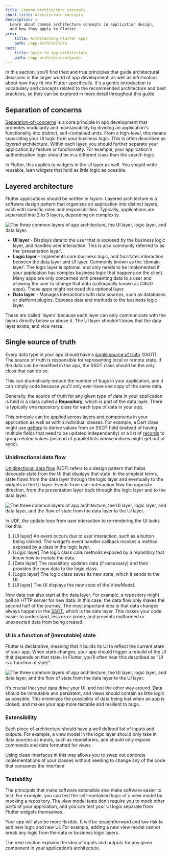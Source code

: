 ```yaml
---
title: Common architecture concepts
short-title: Architecture concepts
description: >
  Learn about common architecture concepts in application design,
  and how they apply to Flutter.
prev:
    title: Architecting Flutter apps
    path: /app-architecture
next:
    title: Guide to app architecture
    path: /app-architecture/guide
---
```


In this section, you’ll find tried and true principles that guide architectural
decisions in the larger world of app development, 
as well as information about how they fit into Flutter specifically. 
It's a gentle introduction to vocabulary and concepts related to 
the recommended architecture and best practices, 
so they can be explored in more detail throughout this guide.

## Separation of concerns

[Separation-of-concerns][] is a core principle in app development that 
promotes modularity and maintainability by dividing an application's 
functionality into distinct, self-contained units. From a high-level, 
this means separating your UI logic from your business logic. 
This is often described as *layered* architecture. 
Within each layer, you should further separate your application by
feature or functionality. For example, your application's authentication logic
should be in a different class than the search logic.

In Flutter, this applies to widgets in the UI layer as well. You should write
reusable, lean widgets that hold as little logic as possible.

## Layered architecture

Flutter applications should be written in *layers*. Layered architecture is a
software design pattern that organizes an application into distinct layers, each
with specific roles and responsibilities. Typically, applications are separated
into 2 to 3 layers, depending on complexity.

<img src='assets/images/docs/app-architecture/common-architecture-concepts/horizontal-layers-with-icons.png' 
alt="The three common layers of app architecture, the UI layer, logic layer,
and data layer.">

* **UI layer** - Displays data to the user that is exposed by the business logic
  layer, and handles user interaction. This is also commonly referred to as the
  ‘presentation layer’.
* **Logic layer** - Implements core business logic, and facilitates interaction
  between the data layer and UI layer. Commonly known as the ‘domain layer’. 
  The logic layer is optional, and only needs to be implemented if your 
  application has complex business logic that happens on the client. 
  Many apps are only concerned with presenting data to a user and 
  allowing the user to change that data (colloquially known as CRUD apps). 
  These apps might not need this optional layer.
* **Data layer** - Manages interactions with data sources, such as databases or
  platform plugins. Exposes data and methods to the business logic layer.

These are called ‘layers’ because each layer can only communicate with the
layers directly below or above it. The UI layer shouldn’t know that the data
layer exists, and vice versa.

## Single source of truth

Every data type in your app should have a [single source of truth][] (SSOT). 
The source of truth is responsible for representing local or remote state. 
If the data can be modified in the app, 
the SSOT class should be the only class that can do so.

This can dramatically reduce the number of bugs in your application, 
and it can simply code because you’ll only ever have one copy of the same data.

Generally, the source of truth for any given type of data in your application is
held in a class called a **Repository**, which is part of the data layer. 
There is typically one repository class for each type of data in your app.

This principle can be applied across layers and components in your application
as well as within individual classes. For example, 
a Dart class might use [getters][] to derive values from an SSOT field 
(instead of having multiple fields that need to be updated independently) 
or a list of [records][] to group related values 
(instead of parallel lists whose indices might get out of sync).

### Unidirectional data flow

[Unidirectional data flow][] (UDF) refers to a design pattern that helps
decouple state from the UI that displays that state. In the simplest terms,
state flows from the data layer through the logic layer and eventually to the
widgets in the UI layer. 
Events from user-interaction flow the opposite direction, 
from the presentation layer back through the logic layer and to the data layer.

<img src='assets/images/docs/app-architecture/common-architecture-concepts/horizontal-layers-with-UDF.png'
alt="The three common layers of app architecture, the UI layer, logic layer,
and data layer, and the flow of state from the data layer to the UI layer.">

In UDF, the update loop from user interaction to re-rendering the UI looks like
this:

1. [UI layer] An event occurs due to user interaction, such as a button being
   clicked. The widget’s event handler callback invokes a method exposed by a
   class in the logic layer.
2. [Logic layer] The logic class calls methods exposed by a repository that
   know how to mutate the data.
3. [Data layer] The repository updates data (if necessary) and then provides the
   new data to the logic class.
4. [Logic layer] The logic class saves its new state, which it sends to the UI.
5. [UI layer] The UI displays the new state of the ViewModel.

New data can also start at the data layer. 
For example, a repository might poll an HTTP server for new data. 
In this case, the data flow only makes the second half of the journey. 
The most important idea is that data changes always happen
in the [SSOT][], which is the data layer. 
This makes your code easier to understand, less error prone, and
prevents malformed or unexpected data from being created.


### UI is a function of (immutable) state

Flutter is declarative,
meaning that it builds its UI to reflect the current state of your app. 
When state changes, 
your app should trigger a rebuild of the UI that depends on that state. 
In Flutter, you’ll often hear this described as “UI is a function of state”.

<img src='assets/images/docs/app-architecture/common-architecture-concepts/ui-f-state.png'
alt="The three common layers of app architecture, the UI layer, logic layer,
and data layer, and the flow of state from the data layer to the UI layer.">

It’s crucial that your data drive your UI, and not the other way around. 
Data should be immutable and persistent, 
and views should contain as little logic as possible. 
This minimizes the possibility of data being lost when an app is closed, 
and makes your app more testable and resilient to bugs.

### Extensibility

Each piece of architecture should have a well defined list of inputs and outputs. 
For example, a view model in the logic layer should only 
take in data sources as inputs, such as repositories, 
and should only expose commands and data formatted for views.

Using clean interfaces in this way allows you to swap out 
concrete implementations of your classes without needing to 
change any of the code that consumes the interface.

### Testability

The principals that make software extensible also make software easier to test.
For example, you can test the self-contained logic of a view model by mocking a
repository. 
The view model tests don’t require you to mock other parts of your application, 
and you can test your UI logic separate from Flutter widgets themselves.

Your app will also be more flexible. 
It will be straightforward and low risk to add new logic and new UI. 
For example, adding a new view model cannot break any logic 
from the data or business logic layers.

The next section explains the idea of inputs and outputs for any given component
in your application’s architecture.

[Separation-of-concerns]: https://en.wikipedia.org/wiki/Separation_of_concerns
[single source of truth]: https://en.wikipedia.org/wiki/Single_source_of_truth
[SSOT]: https://en.wikipedia.org/wiki/Single_source_of_truth
[getters]: {{site.dart-site}}/effective-dart/design#do-use-getters-for-operations-that-conceptually-access-properties
[records]: {{site.dart-site}}/language/records
[Unidirectional data flow]: https://en.wikipedia.org/wiki/Unidirectional_Data_Flow_(computer_science)
